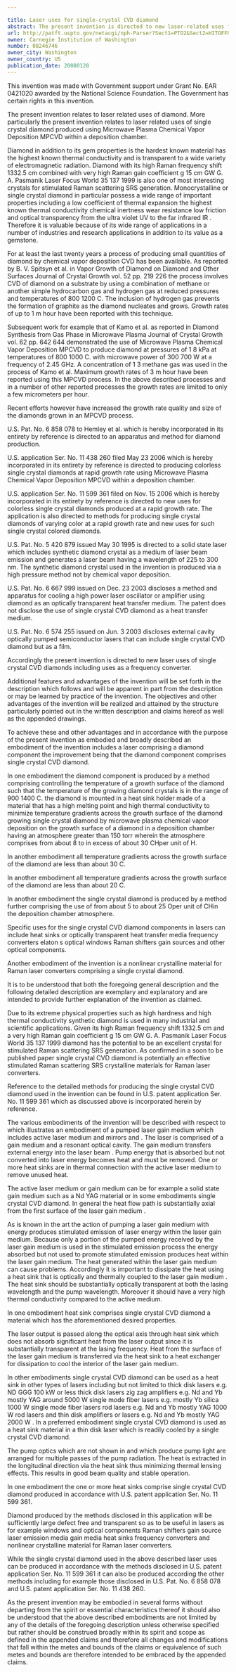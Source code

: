 ```yaml
---

title: Laser uses for single-crystal CVD diamond
abstract: The present invention is directed to new laser-related uses for single-crystal diamonds produced by chemical vapor deposition. One such use is as a heat sink for a laser; another such use is as a frequency converter. The invention is also directed to a χnonlinear crystalline material for Raman laser converters comprising single crystal diamond.
url: http://patft.uspto.gov/netacgi/nph-Parser?Sect1=PTO2&Sect2=HITOFF&p=1&u=%2Fnetahtml%2FPTO%2Fsearch-adv.htm&r=1&f=G&l=50&d=PALL&S1=08246746&OS=08246746&RS=08246746
owner: Carnegie Institution of Washington
number: 08246746
owner_city: Washington
owner_country: US
publication_date: 20080128
---
```

This invention was made with Government support under Grant No. EAR 0421020 awarded by the National Science Foundation. The Government has certain rights in this invention.

The present invention relates to laser related uses of diamond. More particularly the present invention relates to laser related uses of single crystal diamond produced using Microwave Plasma Chemical Vapor Deposition MPCVD within a deposition chamber.

Diamond in addition to its gem properties is the hardest known material has the highest known thermal conductivity and is transparent to a wide variety of electromagnetic radiation. Diamond with its high Raman frequency shift 1332.5 cm combined with very high Raman gain coefficient g 15 cm GW G. A. Pasmanik Laser Focus World 35 137 1999 is also one of most interesting crystals for stimulated Raman scattering SRS generation. Monocrystalline or single crystal diamond in particular possess a wide range of important properties including a low coefficient of thermal expansion the highest known thermal conductivity chemical inertness wear resistance low friction and optical transparency from the ultra violet UV to the far infrared IR . Therefore it is valuable because of its wide range of applications in a number of industries and research applications in addition to its value as a gemstone.

For at least the last twenty years a process of producing small quantities of diamond by chemical vapor deposition CVD has been available. As reported by B. V. Spitsyn et al. in Vapor Growth of Diamond on Diamond and Other Surfaces Journal of Crystal Growth vol. 52 pp. 219 226 the process involves CVD of diamond on a substrate by using a combination of methane or another simple hydrocarbon gas and hydrogen gas at reduced pressures and temperatures of 800 1200 C. The inclusion of hydrogen gas prevents the formation of graphite as the diamond nucleates and grows. Growth rates of up to 1 m hour have been reported with this technique.

Subsequent work for example that of Kamo et al. as reported in Diamond Synthesis from Gas Phase in Microwave Plasma Journal of Crystal Growth vol. 62 pp. 642 644 demonstrated the use of Microwave Plasma Chemical Vapor Deposition MPCVD to produce diamond at pressures of 1 8 kPa at temperatures of 800 1000 C. with microwave power of 300 700 W at a frequency of 2.45 GHz. A concentration of 1 3 methane gas was used in the process of Kamo et al. Maximum growth rates of 3 m hour have been reported using this MPCVD process. In the above described processes and in a number of other reported processes the growth rates are limited to only a few micrometers per hour.

Recent efforts however have increased the growth rate quality and size of the diamonds grown in an MPCVD process.

U.S. Pat. No. 6 858 078 to Hemley et al. which is hereby incorporated in its entirety by reference is directed to an apparatus and method for diamond production.

U.S. application Ser. No. 11 438 260 filed May 23 2006 which is hereby incorporated in its entirety by reference is directed to producing colorless single crystal diamonds at rapid growth rate using Microwave Plasma Chemical Vapor Deposition MPCVD within a deposition chamber.

U.S. application Ser. No. 11 599 361 filed on Nov. 15 2006 which is hereby incorporated in its entirety by reference is directed to new uses for colorless single crystal diamonds produced at a rapid growth rate. The application is also directed to methods for producing single crystal diamonds of varying color at a rapid growth rate and new uses for such single crystal colored diamonds.

U.S. Pat. No. 5 420 879 issued May 30 1995 is directed to a solid state laser which includes synthetic diamond crystal as a medium of laser beam emission and generates a laser beam having a wavelength of 225 to 300 nm. The synthetic diamond crystal used in the invention is produced via a high pressure method not by chemical vapor deposition.

U.S. Pat. No. 6 667 999 issued on Dec. 23 2003 discloses a method and apparatus for cooling a high power laser oscillator or amplifier using diamond as an optically transparent heat transfer medium. The patent does not disclose the use of single crystal CVD diamond as a heat transfer medium.

U.S. Pat. No. 6 574 255 issued on Jun. 3 2003 discloses external cavity optically pumped semiconductor lasers that can include single crystal CVD diamond but as a film.

Accordingly the present invention is directed to new laser uses of single crystal CVD diamonds including uses as a frequency converter.

Additional features and advantages of the invention will be set forth in the description which follows and will be apparent in part from the description or may be learned by practice of the invention. The objectives and other advantages of the invention will be realized and attained by the structure particularly pointed out in the written description and claims hereof as well as the appended drawings.

To achieve these and other advantages and in accordance with the purpose of the present invention as embodied and broadly described an embodiment of the invention includes a laser comprising a diamond component the improvement being that the diamond component comprises single crystal CVD diamond.

In one embodiment the diamond component is produced by a method comprising controlling the temperature of a growth surface of the diamond such that the temperature of the growing diamond crystals is in the range of 900 1400 C. the diamond is mounted in a heat sink holder made of a material that has a high melting point and high thermal conductivity to minimize temperature gradients across the growth surface of the diamond growing single crystal diamond by microwave plasma chemical vapor deposition on the growth surface of a diamond in a deposition chamber having an atmosphere greater than 150 torr wherein the atmosphere comprises from about 8 to in excess of about 30 CHper unit of H.

In another embodiment all temperature gradients across the growth surface of the diamond are less than about 30 C.

In another embodiment all temperature gradients across the growth surface of the diamond are less than about 20 C.

In another embodiment the single crystal diamond is produced by a method further comprising the use of from about 5 to about 25 Oper unit of CHin the deposition chamber atmosphere.

Specific uses for the single crystal CVD diamond components in lasers can include heat sinks or optically transparent heat transfer media frequency converters elaton s optical windows Raman shifters gain sources and other optical components.

Another embodiment of the invention is a nonlinear crystalline material for Raman laser converters comprising a single crystal diamond.

It is to be understood that both the foregoing general description and the following detailed description are exemplary and explanatory and are intended to provide further explanation of the invention as claimed.

Due to its extreme physical properties such as high hardness and high thermal conductivity synthetic diamond is used in many industrial and scientific applications. Given its high Raman frequency shift 1332.5 cm and a very high Raman gain coefficient g 15 cm GW G. A. Pasmanik Laser Focus World 35 137 1999 diamond has the potential to be an excellent crystal for stimulated Raman scattering SRS generation. As confirmed in a soon to be published paper single crystal CVD diamond is potentially an effective stimulated Raman scattering SRS crystalline materials for Raman laser converters.

Reference to the detailed methods for producing the single crystal CVD diamond used in the invention can be found in U.S. patent application Ser. No. 11 599 361 which as discussed above is incorporated herein by reference.

The various embodiments of the invention will be described with respect to which illustrates an embodiment of a pumped laser gain medium which includes active laser medium and mirrors and . The laser is comprised of a gain medium and a resonant optical cavity. The gain medium transfers external energy into the laser beam . Pump energy that is absorbed but not converted into laser energy becomes heat and must be removed. One or more heat sinks are in thermal connection with the active laser medium to remove unused heat.

The active laser medium or gain medium can be for example a solid state gain medium such as a Nd YAG material or in some embodiments single crystal CVD diamond. In general the heat flow path is substantially axial from the first surface of the laser gain medium .

As is known in the art the action of pumping a laser gain medium with energy produces stimulated emission of laser energy within the laser gain medium. Because only a portion of the pumped energy received by the laser gain medium is used in the stimulated emission process the energy absorbed but not used to promote stimulated emission produces heat within the laser gain medium. The heat generated within the laser gain medium can cause problems. Accordingly it is important to dissipate the heat using a heat sink that is optically and thermally coupled to the laser gain medium . The heat sink should be substantially optically transparent at both the lasing wavelength and the pump wavelength. Moreover it should have a very high thermal conductivity compared to the active medium.

In one embodiment heat sink comprises single crystal CVD diamond a material which has the aforementioned desired properties.

The laser output is passed along the optical axis through heat sink which does not absorb significant heat from the laser output since it is substantially transparent at the lasing frequency. Heat from the surface of the laser gain medium is transferred via the heat sink to a heat exchanger for dissipation to cool the interior of the laser gain medium.

In other embodiments single crystal CVD diamond can be used as a heat sink in other types of lasers including but not limited to thick disk lasers e.g. ND GGG 100 kW or less thick disk lasers zig zag amplifiers e.g. Nd and Yb mostly YAG around 5000 W single mode fiber lasers e.g. mostly Yb silica 1000 W single mode fiber lasers rod lasers e.g. Nd and Yb mostly YAG 1000 W rod lasers and thin disk amplifiers or lasers e.g. Nd and Yb mostly YAG 2000 W . In a preferred embodiment single crystal CVD diamond is used as a heat sink material in a thin disk laser which is readily cooled by a single crystal CVD diamond.

The pump optics which are not shown in and which produce pump light are arranged for multiple passes of the pump radiation. The heat is extracted in the longitudinal direction via the heat sink thus minimizing thermal lensing effects. This results in good beam quality and stable operation.

In one embodiment the one or more heat sinks comprise single crystal CVD diamond produced in accordance with U.S. patent application Ser. No. 11 599 361.

Diamond produced by the methods disclosed in this application will be sufficiently large defect free and transparent so as to be useful in lasers as for example windows and optical components Raman shifters gain source laser emission media gain media heat sinks frequency converters and nonlinear crystalline material for Raman laser converters.

While the single crystal diamond used in the above described laser uses can be produced in accordance with the methods disclosed in U.S. patent application Ser. No. 11 599 361 it can also be produced according the other methods including for example those disclosed in U.S. Pat. No. 6 858 078 and U.S. patent application Ser. No. 11 438 260.

As the present invention may be embodied in several forms without departing from the spirit or essential characteristics thereof it should also be understood that the above described embodiments are not limited by any of the details of the foregoing description unless otherwise specified but rather should be construed broadly within its spirit and scope as defined in the appended claims and therefore all changes and modifications that fall within the metes and bounds of the claims or equivalence of such metes and bounds are therefore intended to be embraced by the appended claims.

